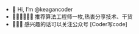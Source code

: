 - 👋 Hi, I’m @keagancoder
- 👨‍💻👨‍💻👨‍💻 推荐算法工程师一枚,热衷分享技术、干货
- 🙏🙏🙏 感兴趣的话可以关注公众号 [Coder写code] 

<!---
keagancoder/keagancoder is a ✨ special ✨ repository because its `README.md` (this file) appears on your GitHub profile.
You can click the Preview link to take a look at your changes.
--->
